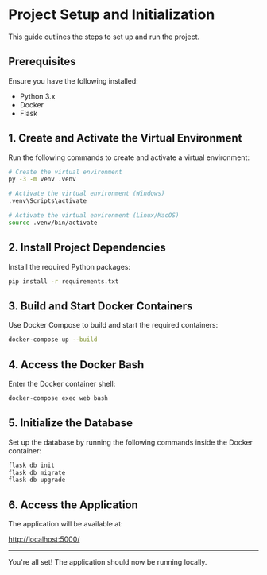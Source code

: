 # Project Setup and Initialization

This guide outlines the steps to set up and run the project.

## Prerequisites

Ensure you have the following installed:
- Python 3.x
- Docker
- Flask

## 1. Create and Activate the Virtual Environment

Run the following commands to create and activate a virtual environment:

```bash
# Create the virtual environment
py -3 -m venv .venv

# Activate the virtual environment (Windows)
.venv\Scripts\activate

# Activate the virtual environment (Linux/MacOS)
source .venv/bin/activate
```

## 2. Install Project Dependencies

Install the required Python packages:

```bash
pip install -r requirements.txt
```

## 3. Build and Start Docker Containers

Use Docker Compose to build and start the required containers:

```bash
docker-compose up --build
```

## 4. Access the Docker Bash

Enter the Docker container shell:

```bash
docker-compose exec web bash
```

## 5. Initialize the Database

Set up the database by running the following commands inside the Docker container:

```bash
flask db init
flask db migrate
flask db upgrade
```

## 6. Access the Application

The application will be available at:

[http://localhost:5000/](http://localhost:5000/)

---

You're all set! The application should now be running locally.
